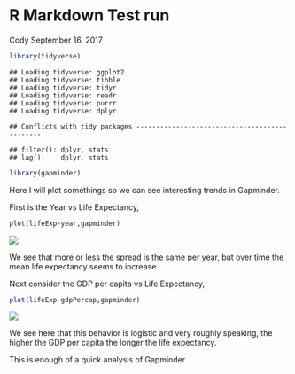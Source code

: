 R Markdown Test run
================
Cody
September 16, 2017

``` r
library(tidyverse)
```

    ## Loading tidyverse: ggplot2
    ## Loading tidyverse: tibble
    ## Loading tidyverse: tidyr
    ## Loading tidyverse: readr
    ## Loading tidyverse: purrr
    ## Loading tidyverse: dplyr

    ## Conflicts with tidy packages ----------------------------------------------

    ## filter(): dplyr, stats
    ## lag():    dplyr, stats

``` r
library(gapminder)
```

Here I will plot somethings so we can see interesting trends in Gapminder.

First is the Year vs Life Expectancy,

``` r
plot(lifeExp~year,gapminder)
```

![](hw01_gapminder_files/figure-markdown_github-ascii_identifiers/unnamed-chunk-2-1.png)

We see that more or less the spread is the same per year, but over time the mean life expectancy seems to increase.

Next consider the GDP per capita vs Life Expectancy,

``` r
plot(lifeExp~gdpPercap,gapminder)
```

![](hw01_gapminder_files/figure-markdown_github-ascii_identifiers/unnamed-chunk-3-1.png)

We see here that this behavior is logistic and very roughly speaking, the higher the GDP per capita the longer the life expectancy.

This is enough of a quick analysis of Gapminder.
